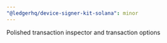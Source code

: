 ```yaml
---
"@ledgerhq/device-signer-kit-solana": minor
---
```


Polished transaction inspector and transaction options
